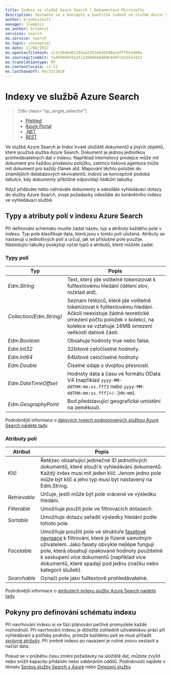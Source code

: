 ```yaml
---
title: Indexy ve službě Azure Search | Dokumentace Microsoftu
description: Seznamte se s koncepty a použitím indexů ve službě Azure Search.
author: brjohnstmsft
manager: jlembicz
ms.author: brjohnst
services: search
ms.service: search
ms.topic: conceptual
ms.date: 11/08/2017
ms.openlocfilehash: cc2c56d4463203aa2561e820540acdfff651d80a
ms.sourcegitcommit: fa493b66552af11260db48d89e3ddfcdcb5e3152
ms.translationtype: MT
ms.contentlocale: cs-CZ
ms.lasthandoff: 04/23/2018
---
```

# <a name="indexes-in-azure-search"></a>Indexy ve službě Azure Search
> [!div class="op_single_selector"]
> * [Přehled](search-what-is-an-index.md)
> * [Azure Portal](search-create-index-portal.md)
> * [.NET](search-create-index-dotnet.md)
> * [REST](search-create-index-rest-api.md)
> 
> 

Ve službě Azure Search je *Index* trvalé úložiště *dokumentů* a jiných objektů, které používá služba Azure Search. Dokument je jednou jednotkou prohledávatelných dat v indexu. Například internetový prodejce může mít dokument pro každou prodanou položku, zatímco tisková agentura může mít dokument pro každý článek atd. Mapování těchto položek do známějších databázových ekvivalentů: *indexů* se koncepčně podobá *tabulce*, kdy *dokumenty* přibližně odpovídají *řádkům* tabulky.

Když přidáváte nebo nahráváte dokumenty a odesíláte vyhledávací dotazy do služby Azure Search, svoje požadavky odesíláte do konkrétního indexu ve vyhledávací službě.

## <a name="field-types-and-attributes-in-an-azure-search-index"></a>Typy a atributy polí v indexu Azure Search
Při definování schématu musíte zadat název, typ a atributy každého pole v indexu. Typ pole klasifikuje data, která jsou v tomto poli uložená. Atributy se nastavují u jednotlivých polí a určují, jak se příslušné pole použije. Následující tabulky poskytují výčet typů a atributů, které můžete zadat.

### <a name="field-types"></a>Typy polí
| Typ | Popis |
| --- | --- |
| *Edm.String* |Text, který jde volitelně tokenizovat k fulltextovému hledání (dělení slov, rozklad atd). |
| *Collection(Edm.String)* |Seznam řetězců, které jde volitelně tokenizovat k fulltextovému hledání. Ačkoli neexistuje žádné teoretické omezení počtu položek v kolekci, na kolekce se vztahuje 16MB omezení velikosti datové části. |
| *Edm.Boolean* |Obsahuje hodnoty true nebo false. |
| *Edm.Int32* |32bitové celočíselné hodnoty. |
| *Edm.Int64* |64bitové celočíselné hodnoty. |
| *Edm.Double* |Číselné údaje s dvojitou přesností. |
| *Edm.DateTimeOffset* |Hodnoty data a času ve formátu OData V4 (například `yyyy-MM-ddTHH:mm:ss.fffZ` nebo `yyyy-MM-ddTHH:mm:ss.fff[+/-]HH:mm`). |
| *Edm.GeographyPoint* |Bod představující geografické umístění na zeměkouli. |

Podrobnější informace o [datových typech podporovaných službou Azure Search najdete tady](https://docs.microsoft.com/rest/api/searchservice/Supported-data-types).

### <a name="field-attributes"></a>Atributy polí
| Atribut | Popis |
| --- | --- |
| *Klíč* |Řetězec obsahující jedinečné ID jednotlivých dokumentů, které slouží k vyhledávání dokumentů. Každý index musí mít jeden klíč. Jenom jedno pole může být klíč a jeho typ musí být nastavený na Edm.String. |
| *Retrievable* |Určuje, jestli může být pole vrácené ve výsledku hledání. |
| *Filterable* |Umožňuje použít pole ve filtrovacích dotazech. |
| *Sortable* |Umožňuje dotazu seřadit výsledky hledání podle tohoto pole. |
| *Facetable* |Umožňuje použití pole ve struktuře [fasetové navigace](search-faceted-navigation.md) k filtrování, které je řízené samotným uživatelem. Jako fasety obvykle nejlépe fungují pole, která obsahují opakované hodnoty použitelné k seskupení více dokumentů (například více dokumentů, které spadají pod jednu značku nebo kategorii služeb). |
| *Searchable* |Označí pole jako fulltextově prohledávatelné. |

Podrobnější informace o [atributech indexu služby Azure Search najdete tady](https://docs.microsoft.com/rest/api/searchservice/Create-Index).

## <a name="guidance-for-defining-an-index-schema"></a>Pokyny pro definování schématu indexu
Při navrhování indexu si ve fázi plánování pečlivě promyslete každé rozhodnutí. Při navrhování indexu je důležité zohlednit uživatelskou práci při vyhledávání a potřeby podniku, protože každému poli se musí přiřadit [správné atributy](https://docs.microsoft.com/rest/api/searchservice/Create-Index). Při změně indexu po nasazení je nutné znovu sestavit a načíst data.

Pokud se v průběhu času změní požadavky na úložiště dat, můžete zvýšit nebo snížit kapacitu přidáním nebo odebráním oddílů. Podrobnosti najdete v tématu [Správa služby Search v Azure](search-manage.md) nebo [Omezení služby](search-limits-quotas-capacity.md).

